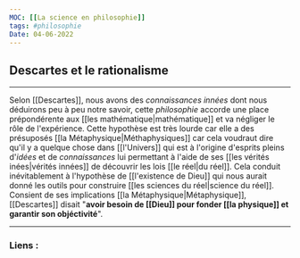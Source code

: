 ```yaml
---
MOC: [[La science en philosophie]]
tags: #philosophie
Date: 04-06-2022
---
```


## Descartes et le rationalisme

---

Selon [[Descartes]], nous avons des *connaissances innées* dont nous déduirons peu à peu notre savoir, cette *philosophie* accorde une place prépondérente aux [[les mathématique|mathématique]] et va négliger le rôle de l'expérience. Cette hypothèse est très lourde car elle a des présuposés [[la Métaphysique|Méthaphysiques]] car cela voudraut dire qu'il y a quelque chose dans [[l'Univers]] qui est à l'origine d'esprits pleins d'*idées* et de *connaissances* lui permettant à l'aide de ses [[les vérités inées|vérités innées]]  de découvrir les lois [[le réel|du réel]]. Cela conduit inévitablement à l'hypothèse de [[l'existence de Dieu]] qui nous aurait donné les outils pour construire [[les sciences du réel|science du réel]]. Consient de ses implications [[la Métaphysique|Métaphysique]], [[Descartes]] disait "**avoir besoin de [[Dieu]] pour fonder [[la physique]] et garantir son objéctivité**". 


---
### Liens :